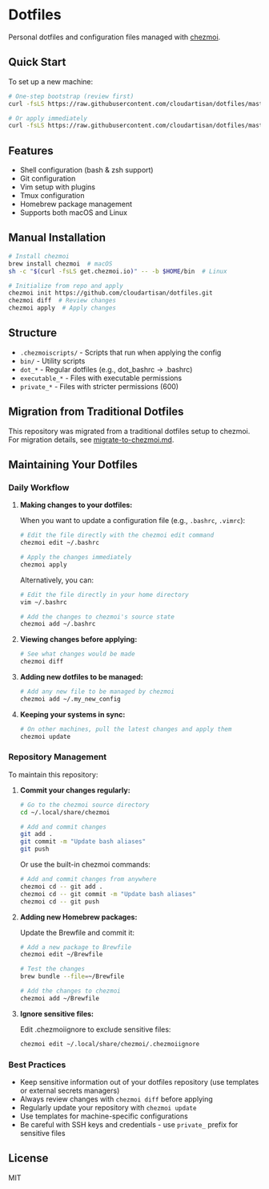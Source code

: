 # Dotfiles

Personal dotfiles and configuration files managed with [chezmoi](https://www.chezmoi.io/).

## Quick Start

To set up a new machine:

```bash
# One-step bootstrap (review first)
curl -fsLS https://raw.githubusercontent.com/cloudartisan/dotfiles/master/bootstrap-chezmoi.sh | bash

# Or apply immediately
curl -fsLS https://raw.githubusercontent.com/cloudartisan/dotfiles/master/bootstrap-chezmoi.sh | bash -s -- --apply
```

## Features

- Shell configuration (bash & zsh support)
- Git configuration
- Vim setup with plugins
- Tmux configuration
- Homebrew package management
- Supports both macOS and Linux

## Manual Installation

```bash
# Install chezmoi
brew install chezmoi  # macOS
sh -c "$(curl -fsLS get.chezmoi.io)" -- -b $HOME/bin  # Linux

# Initialize from repo and apply
chezmoi init https://github.com/cloudartisan/dotfiles.git
chezmoi diff  # Review changes
chezmoi apply  # Apply changes
```

## Structure

- `.chezmoiscripts/` - Scripts that run when applying the config
- `bin/` - Utility scripts
- `dot_*` - Regular dotfiles (e.g., dot_bashrc → .bashrc)
- `executable_*` - Files with executable permissions
- `private_*` - Files with stricter permissions (600)

## Migration from Traditional Dotfiles

This repository was migrated from a traditional dotfiles setup to chezmoi. For migration details, see [migrate-to-chezmoi.md](migrate-to-chezmoi.md).

## Maintaining Your Dotfiles

### Daily Workflow

1. **Making changes to your dotfiles:**

   When you want to update a configuration file (e.g., `.bashrc`, `.vimrc`):

   ```bash
   # Edit the file directly with the chezmoi edit command
   chezmoi edit ~/.bashrc
   
   # Apply the changes immediately
   chezmoi apply
   ```

   Alternatively, you can:

   ```bash
   # Edit the file directly in your home directory
   vim ~/.bashrc
   
   # Add the changes to chezmoi's source state
   chezmoi add ~/.bashrc
   ```

2. **Viewing changes before applying:**

   ```bash
   # See what changes would be made
   chezmoi diff
   ```

3. **Adding new dotfiles to be managed:**

   ```bash
   # Add any new file to be managed by chezmoi
   chezmoi add ~/.my_new_config
   ```

4. **Keeping your systems in sync:**

   ```bash
   # On other machines, pull the latest changes and apply them
   chezmoi update
   ```

### Repository Management

To maintain this repository:

1. **Commit your changes regularly:**

   ```bash
   # Go to the chezmoi source directory
   cd ~/.local/share/chezmoi
   
   # Add and commit changes
   git add .
   git commit -m "Update bash aliases"
   git push
   ```

   Or use the built-in chezmoi commands:

   ```bash
   # Add and commit changes from anywhere
   chezmoi cd -- git add .
   chezmoi cd -- git commit -m "Update bash aliases"
   chezmoi cd -- git push
   ```

2. **Adding new Homebrew packages:**

   Update the Brewfile and commit it:

   ```bash
   # Add a new package to Brewfile
   chezmoi edit ~/Brewfile
   
   # Test the changes
   brew bundle --file=~/Brewfile
   
   # Add the changes to chezmoi
   chezmoi add ~/Brewfile
   ```

3. **Ignore sensitive files:**

   Edit .chezmoiignore to exclude sensitive files:

   ```bash
   chezmoi edit ~/.local/share/chezmoi/.chezmoiignore
   ```

### Best Practices

- Keep sensitive information out of your dotfiles repository (use templates or external secrets managers)
- Always review changes with `chezmoi diff` before applying
- Regularly update your repository with `chezmoi update`
- Use templates for machine-specific configurations
- Be careful with SSH keys and credentials - use `private_` prefix for sensitive files

## License

MIT
